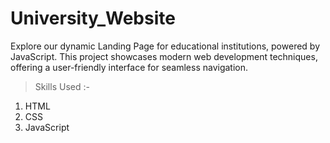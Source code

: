 # University_Website
Explore our dynamic Landing Page for educational institutions, powered by JavaScript. This project showcases modern web development techniques, offering a user-friendly interface for seamless navigation.

> Skills Used :-
 
1. HTML
2. CSS
3. JavaScript
